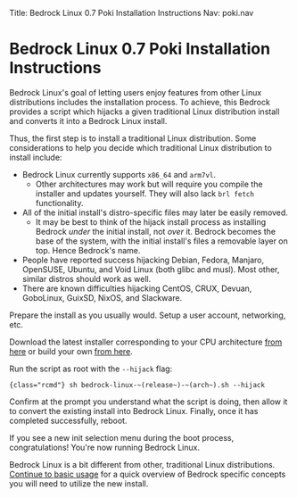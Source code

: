 Title: Bedrock Linux 0.7 Poki Installation Instructions
Nav: poki.nav

Bedrock Linux 0.7 Poki Installation Instructions
================================================

Bedrock Linux's goal of letting users enjoy features from other Linux
distributions includes the installation process.  To achieve, this Bedrock
provides a script which hijacks a given traditional Linux distribution install
and converts it into a Bedrock Linux install.

Thus, the first step is to install a traditional Linux distribution.  Some
considerations to help you decide which traditional Linux distribution to
install include:

- Bedrock Linux currently supports `x86_64` and `arm7vl`.
	- Other architectures may work but will require you compile the installer and updates yourself.  They will also lack `brl fetch` functionality.
- All of the initial install's distro-specific files may later be easily removed.
	- It may be best to think of the hijack install process as installing Bedrock *under* the initial install, not *over* it.  Bedrock becomes the base of the system, with the initial install's files a removable layer on top.  Hence Bedrock's name.
- People have reported success hijacking Debian, Fedora, Manjaro, OpenSUSE, Ubuntu, and Void Linux (both glibc and musl).  Most other, similar distros should work as well.
- There are known difficulties hijacking CentOS, CRUX, Devuan, GoboLinux, GuixSD, NixOS, and Slackware.

Prepare the install as you usually would.  Setup a user account, networking, etc.

Download the latest installer corresponding to your CPU architecture [from here](https://raw.githubusercontent.com/bedrocklinux/bedrocklinux-userland/0.7/releases) or build your own [from here](https://github.com/bedrocklinux/bedrocklinux-userland/tree/0.7).

Run the script as root with the `--hijack` flag:

    {class="rcmd"} sh bedrock-linux-~(release~)-~(arch~).sh --hijack

Confirm at the prompt you understand what the script is doing, then allow it to
convert the existing install into Bedrock Linux.  Finally, once it has
completed successfully, reboot.

If you see a new init selection menu during the boot process, congratulations!  You're now running Bedrock Linux.

Bedrock Linux is a bit different from other, traditional Linux distributions.  [Continue to basic usage](basic-usage.html) for a quick overview of Bedrock specific concepts you will need to utilize the new install.
